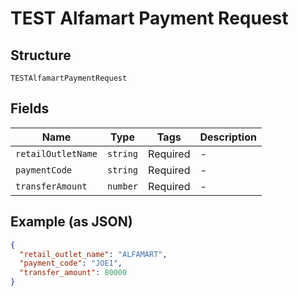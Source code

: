 
# TEST Alfamart Payment Request

## Structure

`TESTAlfamartPaymentRequest`

## Fields

| Name | Type | Tags | Description |
|  --- | --- | --- | --- |
| `retailOutletName` | `string` | Required | - |
| `paymentCode` | `string` | Required | - |
| `transferAmount` | `number` | Required | - |

## Example (as JSON)

```json
{
  "retail_outlet_name": "ALFAMART",
  "payment_code": "JOE1",
  "transfer_amount": 80000
}
```

